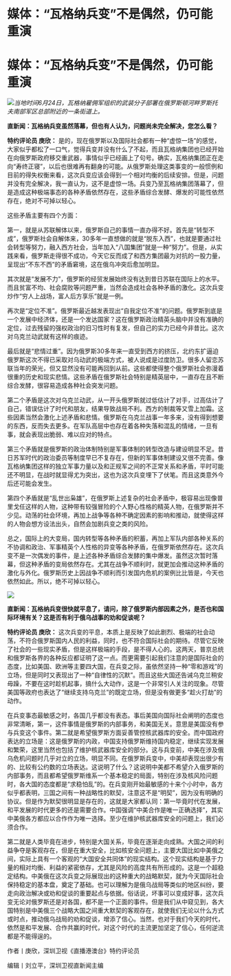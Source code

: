 # 媒体：“瓦格纳兵变”不是偶然，仍可能重演

# 媒体：“瓦格纳兵变”不是偶然，仍可能重演

![](https://inews.gtimg.com/om_bt/OZwCOGzKkIERCjSGNP2mua-9K5p6Hl9SBIvJtG9DIWnrgAA/1000)_当地时间6月24日，瓦格纳雇佣军组织的武装分子部署在俄罗斯顿河畔罗斯托夫南部军区总部附近的一条街道上。_

**直新闻：瓦格纳兵变虽然落幕，但也有人认为，问题尚未完全解决，您怎么看？**

**特约评论员 庚欣：**
是的，现在俄罗斯以及国际社会都有一种“虚惊一场”的感觉，大家似乎都松了一口气，觉得兵变并没有什么了不起，而且瓦格纳集团也已经开始在向俄罗斯政府移交重武器，事情似乎已经画上了句号。确实，瓦格纳集团正在走向“寿终正寝”，以后也很难再有翻身的可能。从俄罗斯处理这类事变的一般惯例和目前的得失权衡来看，这次兵变应该会得到一个相对均衡的后续安排。但是，问题并没有完全解决，我一直认为，这不是虚惊一场。兵变乃至瓦格纳集团落幕了，但是造成这种极端事态的各种矛盾依然存在，这些矛盾综合发酵、爆发的可能性依然存在，绝对不可掉以轻心。

这些矛盾主要有四个方面：

第一，就是从苏联解体以来，俄罗斯自己的事情一直办得不好。首先是“转型不成”，俄罗斯社会自解体来，30多年一直想做的就是“脱东入西”，也就是要通过社会转型等努力，融入西方社会，当年加入“八国集团”就是一种“努力”。但是，从实践来看，俄罗斯走得很不成功，今天它反而成了和西方集团最为对抗的一股力量，呈现出“不东不西”的矛盾窘境，这在俄乌冲突后愈加明显。

其次就是“发展不力”，俄罗斯的经贸发展始终没有达到昔日苏联在国际上的水平。而且贫富不均、社会腐败等问题严重，当然会造成社会各种矛盾的激化。这次兵变炒作“穷人上战场，富人后方享乐”就是一例。

再次是“定位不准”。俄罗斯最近越发表现出“自我定位不准”的问题。俄罗斯到底是一个发展中经济体，还是一个发达国家？这在俄罗斯政治精英头脑中并没有准确的定位，过去残留的强权政治的旧习性时有复发，但自己的实力已经今非昔比。这次对乌克兰动武就有这样的痕迹。

最后就是“悲情过重”。因为俄罗斯30多年来一直受到西方的挤压，北约东扩逼迫俄罗斯这次不得已采取对乌动武的极端方式，被人说成是过度防卫。很多人留恋苏联当年的荣光，但又显然没有可能再回到从前。这些都使得整个俄罗斯社会弥漫着很重的历史和现实悲情。这些矛盾在俄罗斯社会特别是精英层中，一直存在且不断综合发酵，很容易造成各种社会突发问题。

第二个矛盾是这次对乌克兰动武，从一开头俄罗斯就过低估计了对手，过高估计了自己，错误估计了时代和朋友，结果导致战局不利。西方的制裁等又雪上加霜。这些因素当然会激化上述矛盾和悲情。俄罗斯在乌克兰战事一年多来，没有得到想要的东西，反而失去更多。在军队高层中也存在着各种失落和混乱的情绪，一旦有事，就会表现出脆弱、难以应对的特点。

第三个矛盾就是俄罗斯的政治体制特别是军事体制的转型改造与建设明显不足。昔日苏军时代的政治委员等制度早已不复存在，但新的军事体制建设又很不完善。像瓦格纳集团这样的独立军事力量以及和正规军之间的不正常关系和矛盾，平时可能还不明显，在战时就显得尤为突出，这也为这次兵变埋下了伏笔。而且这类意外今后还可能会发生。

第四个矛盾就是“乱世出枭雄”，在俄罗斯上述复杂的社会矛盾中，极容易出现像普里戈任这样的人物，这种带有较强冒险的个人野心性格的精英人物，在俄罗斯并不少见。动荡的社会环境，再加上战争等各种不确定因素的影响和推动，就使得这样的人物会想方设法出头，自然会加剧兵变之类的风险。

总之，国际上的大变局，国内转型等各种矛盾的积蓄，再加上军队内部各种关系的不协调和政治、军事精英个人性格的异变等各种矛盾，在俄罗斯依然存在。这次兵变不是一次偶发的事件，是上述各种矛盾综合发酵的集中爆发。虽然这次暂时落幕，但这种矛盾的变局依然存在。尤其在战争不顺利时，就更加会推动这种矛盾的激化与外化。俄罗斯历史上因战争不顺利而引发国内危机的案例比比皆是，今天也依然如此。所以，绝不可掉以轻心。

![](https://inews.gtimg.com/om_bt/OpqYLA3I70sFA_Fjs8AF2yHZnfvXUsRJ0KfWASxi7zPjQAA/1000)

**直新闻：瓦格纳兵变很快就平息了，请问，除了俄罗斯内部因素之外，是否也和国际环境有关？这是否有利于俄乌战事的劝和促谈呢？**

**特约评论员 庚欣：**
这次兵变的平息，本质上是反映了如此剧烈、极端的社会动荡，不符合俄罗斯国内人民的利益，同时，也不符合国际社会的期待。尽管它反映了社会的一些现实矛盾，但是这样极端的手段，是不得人心的。这两天，普京总统和俄罗斯各界的各种反应都证明了这一点。而更需要引起我们注意的是国际社会的态度，比如美国、欧洲等主要四大国，在兵变之际，虽依然坚持一种“零和游戏”的立场，但是同时又表现出了一种“自律性的沉默”。而且这些大国还告诫乌克兰稍安毋躁，不要在这时趁机起事，搞什么大动作，这是一个非常引人关注的现象。尽管美国等政府也表达了“继续支持乌克兰”的既定立场，但是没有做更多“趁火打劫”的动作。

在兵变事态最敏感之时，各国几乎都没有表态。事后美国向国际社会阐明的态度也非常清晰，第一，这件事情是俄罗斯的内部事务，和美国无关。意思是美国没有参与兵变这个事件。第二就是希望俄罗斯方面妥善管控核武器库的安全。而中国政府表达的立场是：这是俄罗斯的内政，中国支持俄罗斯维持国内稳定，继续实现发展和繁荣，这里当然也包括了维护核武器库安全的部分。这与兵变前，中美在涉及俄乌危机问题时几乎对立的立场，明显不同。在俄罗斯兵变中，中美却表现出很少有的、比较有公约数的立场表达。这说明了什么？这说明中美都不希望介入俄罗斯的内部事务，而且都希望俄罗斯维系一个基本稳定的局面，特别在涉及核风险问题时，各大国的态度都是“求稳怕乱”的。在兵变刚开始最敏感的十来个小时中，各方似乎都表明，三国之间有一种战略性的默契，注意这不是“明契”，因为没有明确的协议。但是作为默契很明显是存在的，这就是大家都认同：第一毕竟时代在发展，和平发展的时代更多的还是需要合作。中国强调“中美合作是唯一正确选择”，其实中美俄各方都应以合作作为唯一选择。至少在维护核武器库安全的问题上，我们必须合作。

第二就是人类毕竟在进步，特别是大国关系，毕竟在逐渐走向成熟。大国之间的利益争夺是客观存在，但是在重大安全，比如核安全问题上，主要大国比如中美俄之间，实际上具有一个客观的“大国安全共同体”的现实结构。这个现实结构是基于力量的相对均衡、利益的紧密依存，尤其是风险的高度共有所形成的。这是一个超稳定结构。中美俄在这次兵变之际展现出的这种重大的战略默契，就为今天国际社会保持稳定的基本盘，奠定了基础。也可以理解为是俄乌战局等类似的地区纠纷，要走向政治解决或劝和促谈的重要起点与依据。俗话说，坏事可以变成好事，这次兵变无论对俄罗斯还是对各国，都不是一个正面的事件。但是我们从中窥见到，各大国特别是中美俄三个战略大国之间重大默契的客观存在，就使我们无论以什么方式或时点，推动俄乌战局的劝和促谈，增添了信心。当然，也对于我们今天的时代，依然是和平发展、合作共赢的时代，对这个时代的主流更加坚定了信心，任何逆流都是不能得逞的。

作者丨庚欣，深圳卫视《直播港澳台》特约评论员

编辑丨刘立平，深圳卫视直新闻主编

